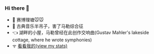 ### Hi there 👋

 - 🏫 赛博理塘🐭🐭
 - 🐎 古典音乐半吊子，害了马勒综合征
 - 👈 湖畔的小屋，马勒曾经在此创作交响曲(Gustav Mahler's lakeside cottage, where he wrote symphonies)
 - ᯤ   [看看我的(view my stats)](https://stats.fm/imahler)

<!--
**ye-rm/ye-rm** is a ✨ _special_ ✨ repository because its `README.md` (this file) appears on your GitHub profile.

Here are some ideas to get you started:

- 🔭 I’m currently working on ...
- 🌱 I’m currently learning ...
- 👯 I’m looking to collaborate on ...
- 🤔 I’m looking for help with ...
- 💬 Ask me about ...
- 📫 How to reach me: ...
- 😄 Pronouns: ...
- ⚡ Fun fact: ...
-->
